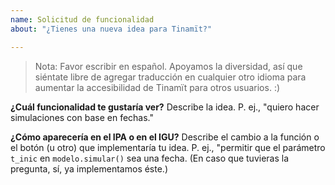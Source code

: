 ```yaml
---
name: Solicitud de funcionalidad
about: "¿Tienes una nueva idea para Tinamït?"

---
```


> Nota: Favor escribir en español. Apoyamos la diversidad, así que siéntate libre de agregar traducción en cualquier otro idioma para aumentar la accesibilidad de Tinamït para otros usuarios. :)

**¿Cuál funcionalidad te gustaría ver?**
Describe la idea. P. ej., "quiero hacer simulaciones con base en fechas."

**¿Cómo aparecería en el IPA o en el IGU?**
Describe el cambio a la función o el botón (u otro) que implementaría tu idea. P. ej., "permitir que el parámetro `t_inic` en `modelo.simular()` sea una fecha. (En caso que tuvieras la pregunta, sí, ya implementamos éste.)
